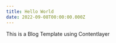 ```yaml
---
title: Hello World
date: 2022-09-08T00:00:00.000Z
---
```


This is a Blog Template using Contentlayer

